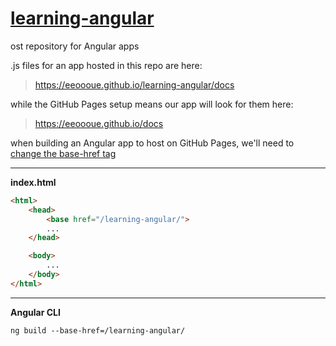 
# [learning-angular](https://eeoooue.github.io/learning-angular/)

ost repository for Angular apps

.js files for an app hosted in this repo are here: 
> https://eeoooue.github.io/learning-angular/docs

while the GitHub Pages setup means our app will look for them here:
> https://eeoooue.github.io/docs

when building an Angular app to host on GitHub Pages, we'll need to [change the base-href tag](https://stackoverflow.com/questions/50106156/)

---

**index.html**

```html
<html>
    <head>
        <base href="/learning-angular/">
        ...
    </head>

    <body>
        ...
    </body>
</html>
```

---

**Angular CLI**

```
ng build --base-href=/learning-angular/
```
